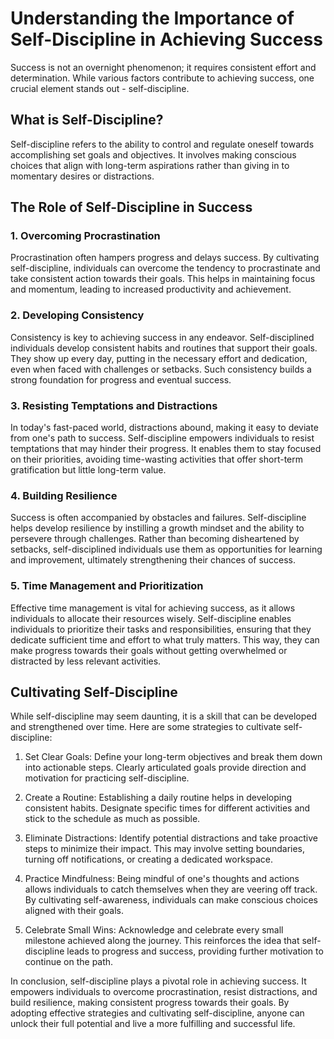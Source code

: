 Understanding the Importance of Self-Discipline in Achieving Success
=============================================================================

Success is not an overnight phenomenon; it requires consistent effort and determination. While various factors contribute to achieving success, one crucial element stands out - self-discipline.

What is Self-Discipline?
------------------------

Self-discipline refers to the ability to control and regulate oneself towards accomplishing set goals and objectives. It involves making conscious choices that align with long-term aspirations rather than giving in to momentary desires or distractions.

The Role of Self-Discipline in Success
--------------------------------------

### 1. Overcoming Procrastination

Procrastination often hampers progress and delays success. By cultivating self-discipline, individuals can overcome the tendency to procrastinate and take consistent action towards their goals. This helps in maintaining focus and momentum, leading to increased productivity and achievement.

### 2. Developing Consistency

Consistency is key to achieving success in any endeavor. Self-disciplined individuals develop consistent habits and routines that support their goals. They show up every day, putting in the necessary effort and dedication, even when faced with challenges or setbacks. Such consistency builds a strong foundation for progress and eventual success.

### 3. Resisting Temptations and Distractions

In today's fast-paced world, distractions abound, making it easy to deviate from one's path to success. Self-discipline empowers individuals to resist temptations that may hinder their progress. It enables them to stay focused on their priorities, avoiding time-wasting activities that offer short-term gratification but little long-term value.

### 4. Building Resilience

Success is often accompanied by obstacles and failures. Self-discipline helps develop resilience by instilling a growth mindset and the ability to persevere through challenges. Rather than becoming disheartened by setbacks, self-disciplined individuals use them as opportunities for learning and improvement, ultimately strengthening their chances of success.

### 5. Time Management and Prioritization

Effective time management is vital for achieving success, as it allows individuals to allocate their resources wisely. Self-discipline enables individuals to prioritize their tasks and responsibilities, ensuring that they dedicate sufficient time and effort to what truly matters. This way, they can make progress towards their goals without getting overwhelmed or distracted by less relevant activities.

Cultivating Self-Discipline
---------------------------

While self-discipline may seem daunting, it is a skill that can be developed and strengthened over time. Here are some strategies to cultivate self-discipline:

1. Set Clear Goals: Define your long-term objectives and break them down into actionable steps. Clearly articulated goals provide direction and motivation for practicing self-discipline.

2. Create a Routine: Establishing a daily routine helps in developing consistent habits. Designate specific times for different activities and stick to the schedule as much as possible.

3. Eliminate Distractions: Identify potential distractions and take proactive steps to minimize their impact. This may involve setting boundaries, turning off notifications, or creating a dedicated workspace.

4. Practice Mindfulness: Being mindful of one's thoughts and actions allows individuals to catch themselves when they are veering off track. By cultivating self-awareness, individuals can make conscious choices aligned with their goals.

5. Celebrate Small Wins: Acknowledge and celebrate every small milestone achieved along the journey. This reinforces the idea that self-discipline leads to progress and success, providing further motivation to continue on the path.

In conclusion, self-discipline plays a pivotal role in achieving success. It empowers individuals to overcome procrastination, resist distractions, and build resilience, making consistent progress towards their goals. By adopting effective strategies and cultivating self-discipline, anyone can unlock their full potential and live a more fulfilling and successful life.
